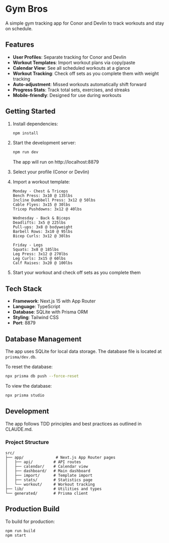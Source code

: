 # Gym Bros

A simple gym tracking app for Conor and Devlin to track workouts and stay on schedule.

## Features

- **User Profiles**: Separate tracking for Conor and Devlin
- **Workout Templates**: Import workout plans via copy/paste
- **Calendar View**: See all scheduled workouts at a glance
- **Workout Tracking**: Check off sets as you complete them with weight tracking
- **Auto-adjustment**: Missed workouts automatically shift forward
- **Progress Stats**: Track total sets, exercises, and streaks
- **Mobile-friendly**: Designed for use during workouts

## Getting Started

1. Install dependencies:
   ```bash
   npm install
   ```

2. Start the development server:
   ```bash
   npm run dev
   ```
   The app will run on http://localhost:8879

3. Select your profile (Conor or Devlin)

4. Import a workout template:
   ```
   Monday - Chest & Triceps
   Bench Press: 3x10 @ 135lbs
   Incline Dumbbell Press: 3x12 @ 50lbs
   Cable Flyes: 3x15 @ 30lbs
   Tricep Pushdowns: 3x12 @ 40lbs
   
   Wednesday - Back & Biceps
   Deadlifts: 3x5 @ 225lbs
   Pull-ups: 3x8 @ bodyweight
   Barbell Rows: 3x10 @ 95lbs
   Bicep Curls: 3x12 @ 30lbs
   
   Friday - Legs
   Squats: 3x8 @ 185lbs
   Leg Press: 3x12 @ 270lbs
   Leg Curls: 3x15 @ 60lbs
   Calf Raises: 3x20 @ 100lbs
   ```

5. Start your workout and check off sets as you complete them

## Tech Stack

- **Framework**: Next.js 15 with App Router
- **Language**: TypeScript
- **Database**: SQLite with Prisma ORM
- **Styling**: Tailwind CSS
- **Port**: 8879

## Database Management

The app uses SQLite for local data storage. The database file is located at `prisma/dev.db`.

To reset the database:
```bash
npx prisma db push --force-reset
```

To view the database:
```bash
npx prisma studio
```

## Development

The app follows TDD principles and best practices as outlined in CLAUDE.md.

### Project Structure

```
src/
├── app/              # Next.js App Router pages
│   ├── api/         # API routes
│   ├── calendar/    # Calendar view
│   ├── dashboard/   # Main dashboard
│   ├── import/      # Template import
│   ├── stats/       # Statistics page
│   └── workout/     # Workout tracking
├── lib/             # Utilities and types
└── generated/       # Prisma client
```

## Production Build

To build for production:
```bash
npm run build
npm start
```